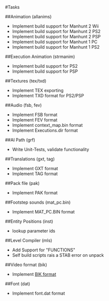 #Tasks


##Animation (allanims)
* Implement build support for Manhunt 2 Wii
* Implement build support for Manhunt 2 PS2
* Implement build support for Manhunt 2 PSP
* Implement build support for Manhunt 1 PC
* Implement build support for Manhunt 1 PS2


##Execution Animation (strmanim)
* Implement build support for PS2
* Implement build support for PSP


##Textures (tex/txd)
* Implement TEX exporting
* Implement TXD format for PS2/PSP

##Audio (fsb, fev)
* Implement FSB format
* Implement FEV format
* Implement context_map.bin format
* Implement Executions.dir format

##AI Path (grf)
* Write Unit-Tests, validate functionality

##Translations (gxt, tag)
* Implement GXT format
* Implement TAG format

##Pack file (pak)
* Implement PAK format

##Footstep sounds (mat_pc.bin)
* Implement MAT_PC.BIN format

##Entity Positions (inst)
* lookup parameter ids

##Level Compiler (mls)
* Add Support for "FUNCTIONS"
* Self build scripts rais a STAB error on unpack

##Video format (bik)
* Implement [BIK format](https://wiki.multimedia.cx/index.php/Bink_Container)

##Font (dat)
* Implement font.dat format
